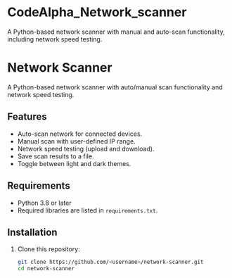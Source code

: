# CodeAlpha_Network_scanner
A Python-based network scanner with manual and auto-scan functionality, including network speed testing.
# Network Scanner

A Python-based network scanner with auto/manual scan functionality and network speed testing.

## Features
- Auto-scan network for connected devices.
- Manual scan with user-defined IP range.
- Network speed testing (upload and download).
- Save scan results to a file.
- Toggle between light and dark themes.

## Requirements
- Python 3.8 or later
- Required libraries are listed in `requirements.txt`.

## Installation
1. Clone this repository:
   ```bash
   git clone https://github.com/<username>/network-scanner.git
   cd network-scanner
